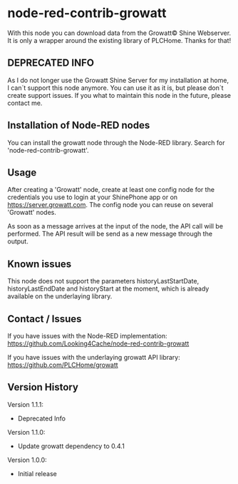 # node-red-contrib-growatt

With this node you can download data from the Growatt© Shine Webserver. It is only a wrapper around the existing library of PLCHome. Thanks for that!


## DEPRECATED INFO

As I do not longer use the Growatt Shine Server for my installation at home, I can´t support this node anymore. You can use it as it is, but please don´t create support issues. If you what to maintain this node in the future, please contact me.


## Installation of Node-RED nodes

You can install the growatt node through the Node-RED library. Search for 'node-red-contrib-growatt'.


## Usage

After creating a 'Growatt' node, create at least one config node for the credentials you use to login at your ShinePhone app or on https://server.growatt.com. The config node you can reuse on several 'Growatt' nodes.

As soon as a message arrives at the input of the node, the API call will be performed. The API result will be send as a new message through the output.


## Known issues

This node does not support the parameters historyLastStartDate, historyLastEndDate and historyStart at the moment, which is already available on the underlaying library.


## Contact / Issues

If you have issues with the Node-RED implementation: https://github.com/Looking4Cache/node-red-contrib-growatt

If you have issues with the underlaying growatt API library: https://github.com/PLCHome/growatt


## Version History

Version 1.1.1:
- Deprecated Info

Version 1.1.0:
- Update growatt dependency to 0.4.1

Version 1.0.0:
- Initial release
